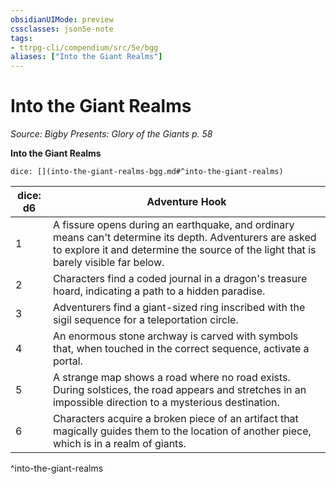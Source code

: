 ```yaml
---
obsidianUIMode: preview
cssclasses: json5e-note
tags:
- ttrpg-cli/compendium/src/5e/bgg
aliases: ["Into the Giant Realms"]
---
```

# Into the Giant Realms
*Source: Bigby Presents: Glory of the Giants p. 58* 

**Into the Giant Realms**

`dice: [](into-the-giant-realms-bgg.md#^into-the-giant-realms)`

| dice: d6 | Adventure Hook |
|----------|----------------|
| 1 | A fissure opens during an earthquake, and ordinary means can't determine its depth. Adventurers are asked to explore it and determine the source of the light that is barely visible far below. |
| 2 | Characters find a coded journal in a dragon's treasure hoard, indicating a path to a hidden paradise. |
| 3 | Adventurers find a giant-sized ring inscribed with the sigil sequence for a teleportation circle. |
| 4 | An enormous stone archway is carved with symbols that, when touched in the correct sequence, activate a portal. |
| 5 | A strange map shows a road where no road exists. During solstices, the road appears and stretches in an impossible direction to a mysterious destination. |
| 6 | Characters acquire a broken piece of an artifact that magically guides them to the location of another piece, which is in a realm of giants. |
^into-the-giant-realms
